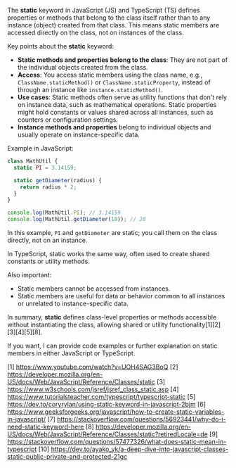 The **static** keyword in JavaScript (JS) and TypeScript (TS) defines properties or methods that belong to the class itself
rather than to any instance (object) created from that class. This means static members are accessed directly on the class,
not on instances of the class.

Key points about the **static** keyword:

- **Static methods and properties belong to the class**: They are not part of the individual objects created from the class.
- **Access**: You access static members using the class name, e.g., `ClassName.staticMethod()` or `ClassName.staticProperty`,
  instead of through an instance like `instance.staticMethod()`.
- **Use cases**: Static methods often serve as utility functions that don't rely on instance data, such as mathematical
  operations. Static properties might hold constants or values shared across all instances, such as counters or configuration
  settings.
- **Instance methods and properties** belong to individual objects and usually operate on instance-specific data.

Example in JavaScript:

```js
class MathUtil {
  static PI = 3.14159;

  static getDiameter(radius) {
    return radius * 2;
  }
}

console.log(MathUtil.PI); // 3.14159
console.log(MathUtil.getDiameter(10)); // 20
```

In this example, `PI` and `getDiameter` are static; you call them on the class directly, not on an instance.

In TypeScript, static works the same way, often used to create shared constants or utility methods.

Also important:

- Static members cannot be accessed from instances.
- Static members are useful for data or behavior common to all instances or unrelated to instance-specific data.

In summary, **static** defines class-level properties or methods accessible without instantiating the class, allowing shared
or utility functionality[1][2][3][4][5][8].

If you want, I can provide code examples or further explanation on static members in either JavaScript or TypeScript.

[1] https://www.youtube.com/watch?v=UOH4SAG3BoQ [2]
https://developer.mozilla.org/en-US/docs/Web/JavaScript/Reference/Classes/static [3]
https://www.w3schools.com/jsref/jsref_class_static.asp [4] https://www.tutorialsteacher.com/typescript/typescript-static [5]
https://dev.to/coryrylan/using-static-keyword-in-javascript-2bjm [6]
https://www.geeksforgeeks.org/javascript/how-to-create-static-variables-in-javascript/ [7]
https://stackoverflow.com/questions/56923441/why-do-i-need-static-keyword-here [8]
https://developer.mozilla.org/en-US/docs/Web/JavaScript/Reference/Classes/static?retiredLocale=de [9]
https://stackoverflow.com/questions/57477326/what-does-static-mean-in-typescript [10]
https://dev.to/ayako_yk/a-deep-dive-into-javascript-classes-static-public-private-and-protected-21gc
